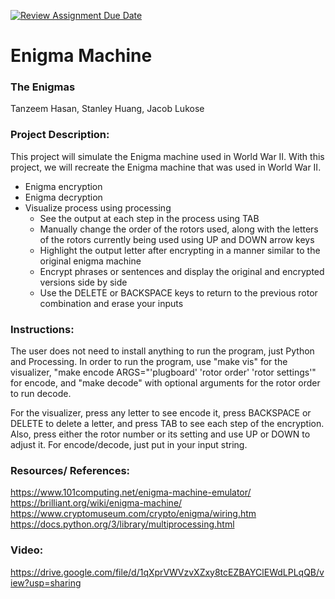 [![Review Assignment Due Date](https://classroom.github.com/assets/deadline-readme-button-22041afd0340ce965d47ae6ef1cefeee28c7c493a6346c4f15d667ab976d596c.svg)](https://classroom.github.com/a/am3xLbu5)
# Enigma Machine

### The Enigmas

Tanzeem Hasan, Stanley Huang, Jacob Lukose

### Project Description:
This project will simulate the Enigma machine used in World War II.
With this project, we will recreate the Enigma machine that was used in World War II.
- Enigma encryption
- Enigma decryption
- Visualize process using processing
  - See the output at each step in the process using TAB
  - Manually change the order of the rotors used, along with the letters of the rotors currently being used using UP and DOWN arrow keys
  - Highlight the output letter after encrypting in a manner similar to the original enigma machine
  - Encrypt phrases or sentences and display the original and encrypted versions side by side
  - Use the DELETE or BACKSPACE keys to return to the previous rotor combination and erase your inputs


### Instructions:

The user does not need to install anything to run the program, just Python and Processing. In order to run the program, use "make vis" for the visualizer, "make encode ARGS="'plugboard' 'rotor order' 'rotor settings'" for encode, and "make decode" with optional arguments for the rotor order to run decode. 

For the visualizer, press any letter to see encode it, press BACKSPACE or DELETE to delete a letter, and press TAB to see each step of the encryption. Also, press either the rotor number or its setting and use UP or DOWN to adjust it. For encode/decode, just put in your input string.

### Resources/ References:

https://www.101computing.net/enigma-machine-emulator/
https://brilliant.org/wiki/enigma-machine/
https://www.cryptomuseum.com/crypto/enigma/wiring.htm
https://docs.python.org/3/library/multiprocessing.html

### Video:

https://drive.google.com/file/d/1qXprVWVzvXZxy8tcEZBAYClEWdLPLqQB/view?usp=sharing
